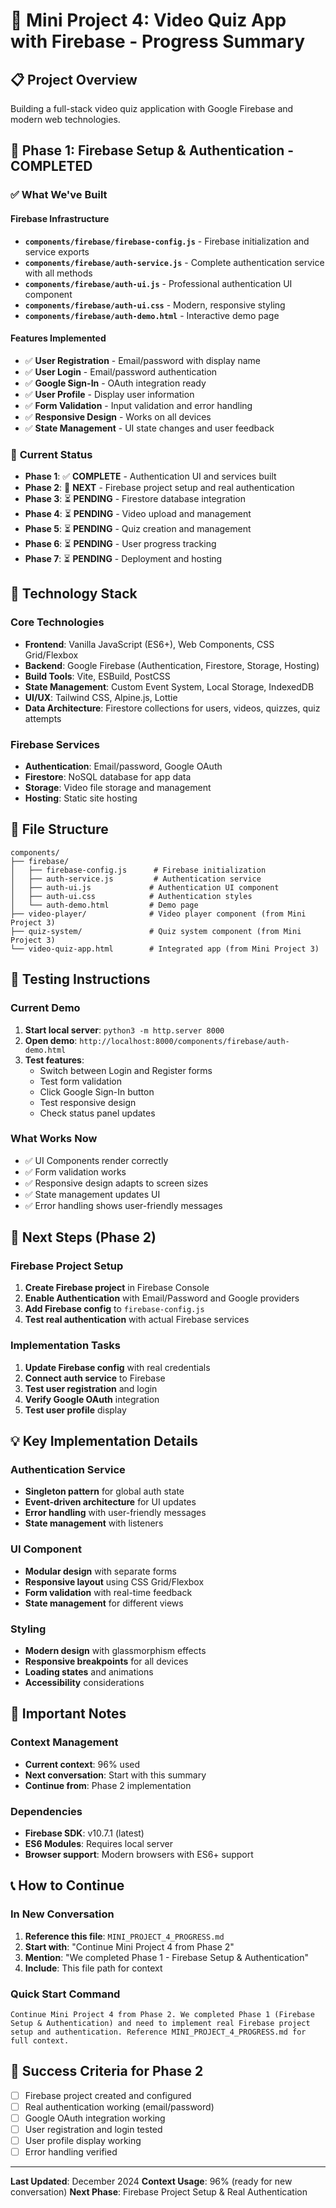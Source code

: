# 🎥 Mini Project 4: Video Quiz App with Firebase - Progress Summary

## 📋 **Project Overview**
Building a full-stack video quiz application with Google Firebase and modern web technologies.

## 🚀 **Phase 1: Firebase Setup & Authentication - COMPLETED**

### ✅ **What We've Built**

#### **Firebase Infrastructure**
- **`components/firebase/firebase-config.js`** - Firebase initialization and service exports
- **`components/firebase/auth-service.js`** - Complete authentication service with all methods
- **`components/firebase/auth-ui.js`** - Professional authentication UI component
- **`components/firebase/auth-ui.css`** - Modern, responsive styling
- **`components/firebase/auth-demo.html`** - Interactive demo page

#### **Features Implemented**
- ✅ **User Registration** - Email/password with display name
- ✅ **User Login** - Email/password authentication
- ✅ **Google Sign-In** - OAuth integration ready
- ✅ **User Profile** - Display user information
- ✅ **Form Validation** - Input validation and error handling
- ✅ **Responsive Design** - Works on all devices
- ✅ **State Management** - UI state changes and user feedback

### 🎯 **Current Status**
- **Phase 1**: ✅ **COMPLETE** - Authentication UI and services built
- **Phase 2**: 🔄 **NEXT** - Firebase project setup and real authentication
- **Phase 3**: ⏳ **PENDING** - Firestore database integration
- **Phase 4**: ⏳ **PENDING** - Video upload and management
- **Phase 5**: ⏳ **PENDING** - Quiz creation and management
- **Phase 6**: ⏳ **PENDING** - User progress tracking
- **Phase 7**: ⏳ **PENDING** - Deployment and hosting

## 🔧 **Technology Stack**

### **Core Technologies**
- **Frontend**: Vanilla JavaScript (ES6+), Web Components, CSS Grid/Flexbox
- **Backend**: Google Firebase (Authentication, Firestore, Storage, Hosting)
- **Build Tools**: Vite, ESBuild, PostCSS
- **State Management**: Custom Event System, Local Storage, IndexedDB
- **UI/UX**: Tailwind CSS, Alpine.js, Lottie
- **Data Architecture**: Firestore collections for users, videos, quizzes, quiz attempts

### **Firebase Services**
- **Authentication**: Email/password, Google OAuth
- **Firestore**: NoSQL database for app data
- **Storage**: Video file storage and management
- **Hosting**: Static site hosting

## 📁 **File Structure**
```
components/
├── firebase/
│   ├── firebase-config.js      # Firebase initialization
│   ├── auth-service.js         # Authentication service
│   ├── auth-ui.js             # Authentication UI component
│   ├── auth-ui.css            # Authentication styles
│   └── auth-demo.html         # Demo page
├── video-player/              # Video player component (from Mini Project 3)
├── quiz-system/               # Quiz system component (from Mini Project 3)
└── video-quiz-app.html        # Integrated app (from Mini Project 3)
```

## 🧪 **Testing Instructions**

### **Current Demo**
1. **Start local server**: `python3 -m http.server 8000`
2. **Open demo**: `http://localhost:8000/components/firebase/auth-demo.html`
3. **Test features**:
   - Switch between Login and Register forms
   - Test form validation
   - Click Google Sign-In button
   - Test responsive design
   - Check status panel updates

### **What Works Now**
- ✅ UI Components render correctly
- ✅ Form validation works
- ✅ Responsive design adapts to screen sizes
- ✅ State management updates UI
- ✅ Error handling shows user-friendly messages

## 🔄 **Next Steps (Phase 2)**

### **Firebase Project Setup**
1. **Create Firebase project** in Firebase Console
2. **Enable Authentication** with Email/Password and Google providers
3. **Add Firebase config** to `firebase-config.js`
4. **Test real authentication** with actual Firebase services

### **Implementation Tasks**
1. **Update Firebase config** with real credentials
2. **Connect auth service** to Firebase
3. **Test user registration** and login
4. **Verify Google OAuth** integration
5. **Test user profile** display

## 💡 **Key Implementation Details**

### **Authentication Service**
- **Singleton pattern** for global auth state
- **Event-driven architecture** for UI updates
- **Error handling** with user-friendly messages
- **State management** with listeners

### **UI Component**
- **Modular design** with separate forms
- **Responsive layout** using CSS Grid/Flexbox
- **Form validation** with real-time feedback
- **State management** for different views

### **Styling**
- **Modern design** with glassmorphism effects
- **Responsive breakpoints** for all devices
- **Loading states** and animations
- **Accessibility** considerations

## 🚨 **Important Notes**

### **Context Management**
- **Current context**: 96% used
- **Next conversation**: Start with this summary
- **Continue from**: Phase 2 implementation

### **Dependencies**
- **Firebase SDK**: v10.7.1 (latest)
- **ES6 Modules**: Requires local server
- **Browser support**: Modern browsers with ES6+ support

## 📞 **How to Continue**

### **In New Conversation**
1. **Reference this file**: `MINI_PROJECT_4_PROGRESS.md`
2. **Start with**: "Continue Mini Project 4 from Phase 2"
3. **Mention**: "We completed Phase 1 - Firebase Setup & Authentication"
4. **Include**: This file path for context

### **Quick Start Command**
```
Continue Mini Project 4 from Phase 2. We completed Phase 1 (Firebase Setup & Authentication) and need to implement real Firebase project setup and authentication. Reference MINI_PROJECT_4_PROGRESS.md for full context.
```

## 🎯 **Success Criteria for Phase 2**
- [ ] Firebase project created and configured
- [ ] Real authentication working (email/password)
- [ ] Google OAuth integration working
- [ ] User registration and login tested
- [ ] User profile display working
- [ ] Error handling verified

---

**Last Updated**: December 2024
**Context Usage**: 96% (ready for new conversation)
**Next Phase**: Firebase Project Setup & Real Authentication
